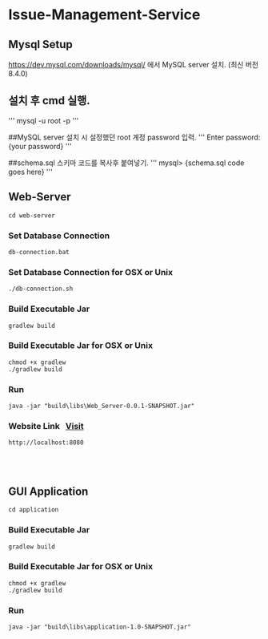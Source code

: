 # Issue-Management-Service
## Mysql Setup 
https://dev.mysql.com/downloads/mysql/ 에서 MySQL server 설치. (최신 버전 8.4.0)

## 설치 후 cmd 실행. 
'''
mysql -u root -p
'''

##MySQL server 설치 시 설정했던 root 계정 password 입력.
'''
Enter password: {your password}
'''

##schema.sql 스키마 코드를 복사후 붙여넣기. 
'''
mysql> {schema.sql code goes here} 
'''

## Web-Server
```
cd web-server
```

### Set Database Connection
```
db-connection.bat
```
### Set Database Connection for OSX or Unix
```
./db-connection.sh
```
### Build Executable Jar
```
gradlew build
```
### Build Executable Jar for OSX or Unix
```
chmod +x gradlew
./gradlew build
```

### Run 
```
java -jar "build\libs\Web_Server-0.0.1-SNAPSHOT.jar"
```

### Website Link  &nbsp; [Visit](http://localhost:8080/)
```
http://localhost:8080
```

<br />
<br />


## GUI Application
```
cd application
```

### Build Executable Jar
```
gradlew build
```
### Build Executable Jar for OSX or Unix
```
chmod +x gradlew
./gradlew build
```
### Run 
```
java -jar "build\libs\application-1.0-SNAPSHOT.jar"
```
